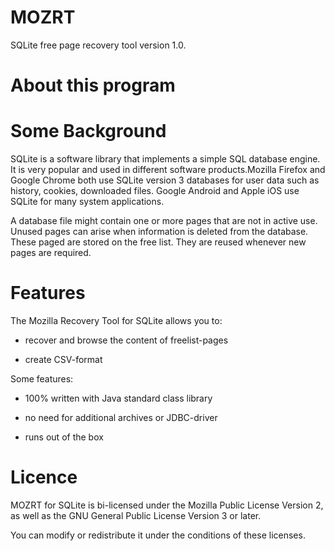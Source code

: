 # MOZRT

SQLite free page recovery tool  version 1.0.

# About this program



# Some Background

SQLite is a software library that implements a simple SQL database engine.
It is very popular and used in different software products.Mozilla Firefox 
and Google Chrome both use SQLite version 3 databases for user data such 
as history, cookies, downloaded files. Google Android and Apple iOS use 
SQLite for many system applications.

A database file might contain one or more pages that are not in active use. 
Unused pages can arise when information is deleted from the database. 
These paged are stored on the free list. They are reused whenever new pages 
are required.    

# Features

The Mozilla Recovery Tool for SQLite allows you to:
 
- recover and browse the content of freelist-pages  
 
- create CSV-format


Some features:

- 100% written with Java standard class library 

- no need for additional archives or JDBC-driver

- runs out of the box


# Licence 

MOZRT for SQLite is bi-licensed under the Mozilla Public License Version 2, 
as well as the GNU General Public License Version 3 or later.

You can modify or redistribute it under the conditions of these licenses. 